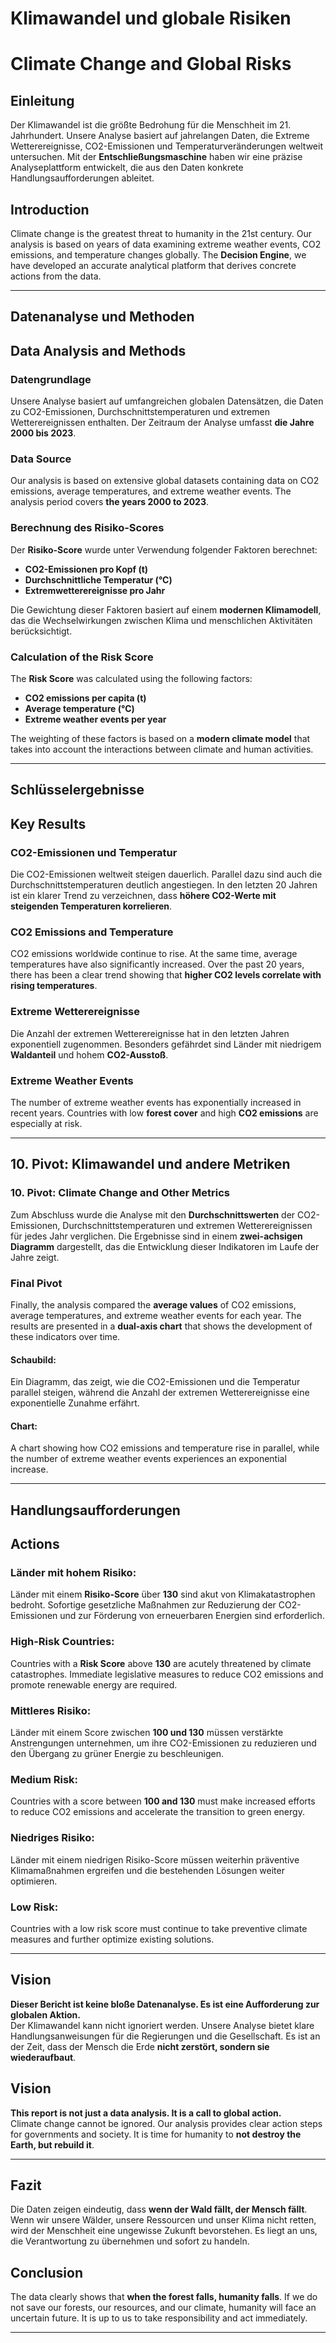 #  Klimawandel und globale Risiken
#  Climate Change and Global Risks

## Einleitung
Der Klimawandel ist die größte Bedrohung für die Menschheit im 21. Jahrhundert. Unsere Analyse basiert auf jahrelangen Daten, die Extreme Wetterereignisse, CO2-Emissionen und Temperaturveränderungen weltweit untersuchen. Mit der **Entschließungsmaschine** haben wir eine präzise Analyseplattform entwickelt, die aus den Daten konkrete Handlungsaufforderungen ableitet.
## Introduction
Climate change is the greatest threat to humanity in the 21st century. Our analysis is based on years of data examining extreme weather events, CO2 emissions, and temperature changes globally. The **Decision Engine**, we have developed an accurate analytical platform that derives concrete actions from the data.

---

## Datenanalyse und Methoden
## Data Analysis and Methods

### Datengrundlage
Unsere Analyse basiert auf umfangreichen globalen Datensätzen, die Daten zu CO2-Emissionen, Durchschnittstemperaturen und extremen Wetterereignissen enthalten. Der Zeitraum der Analyse umfasst **die Jahre 2000 bis 2023**.
### Data Source
Our analysis is based on extensive global datasets containing data on CO2 emissions, average temperatures, and extreme weather events. The analysis period covers **the years 2000 to 2023**.

### Berechnung des  Risiko-Scores
Der **Risiko-Score** wurde unter Verwendung folgender Faktoren berechnet:
- **CO2-Emissionen pro Kopf (t)**
- **Durchschnittliche Temperatur (°C)**
- **Extremwetterereignisse pro Jahr**

Die Gewichtung dieser Faktoren basiert auf einem **modernen Klimamodell**, das die Wechselwirkungen zwischen Klima und menschlichen Aktivitäten berücksichtigt.
### Calculation of the  Risk Score
The **Risk Score** was calculated using the following factors:
- **CO2 emissions per capita (t)**
- **Average temperature (°C)**
- **Extreme weather events per year**

The weighting of these factors is based on a **modern climate model** that takes into account the interactions between climate and human activities.

---

## Schlüsselergebnisse
## Key Results

### CO2-Emissionen und Temperatur
Die CO2-Emissionen weltweit steigen dauerlich. Parallel dazu sind auch die Durchschnittstemperaturen deutlich angestiegen. In den letzten 20 Jahren ist ein klarer Trend zu verzeichnen, dass **höhere CO2-Werte mit steigenden Temperaturen korrelieren**.
### CO2 Emissions and Temperature
CO2 emissions worldwide continue to rise. At the same time, average temperatures have also significantly increased. Over the past 20 years, there has been a clear trend showing that **higher CO2 levels correlate with rising temperatures**.

### Extreme Wetterereignisse
Die Anzahl der extremen Wetterereignisse hat in den letzten Jahren exponentiell zugenommen. Besonders gefährdet sind Länder mit niedrigem **Waldanteil** und hohem **CO2-Ausstoß**.
### Extreme Weather Events
The number of extreme weather events has exponentially increased in recent years. Countries with low **forest cover** and high **CO2 emissions** are especially at risk.

---

## 10. Pivot: Klimawandel und andere Metriken
### 10. Pivot: Climate Change and Other Metrics
Zum Abschluss wurde die Analyse mit den **Durchschnittswerten** der CO2-Emissionen, Durchschnittstemperaturen und extremen Wetterereignissen für jedes Jahr verglichen. Die Ergebnisse sind in einem **zwei-achsigen Diagramm** dargestellt, das die Entwicklung dieser Indikatoren im Laufe der Jahre zeigt.
### Final Pivot
Finally, the analysis compared the **average values** of CO2 emissions, average temperatures, and extreme weather events for each year. The results are presented in a **dual-axis chart** that shows the development of these indicators over time.

#### Schaubild:
Ein Diagramm, das zeigt, wie die CO2-Emissionen und die Temperatur parallel steigen, während die Anzahl der extremen Wetterereignisse eine exponentielle Zunahme erfährt.
#### Chart:
A chart showing how CO2 emissions and temperature rise in parallel, while the number of extreme weather events experiences an exponential increase.

---

## Handlungsaufforderungen
## Actions

### Länder mit hohem Risiko:
Länder mit einem **Risiko-Score** über **130** sind akut von Klimakatastrophen bedroht. Sofortige gesetzliche Maßnahmen zur Reduzierung der CO2-Emissionen und zur Förderung von erneuerbaren Energien sind erforderlich.
### High-Risk Countries:
Countries with a **Risk Score** above **130** are acutely threatened by climate catastrophes. Immediate legislative measures to reduce CO2 emissions and promote renewable energy are required.

### Mittleres Risiko:
Länder mit einem Score zwischen **100 und 130** müssen verstärkte Anstrengungen unternehmen, um ihre CO2-Emissionen zu reduzieren und den Übergang zu grüner Energie zu beschleunigen.
### Medium Risk:
Countries with a score between **100 and 130** must make increased efforts to reduce CO2 emissions and accelerate the transition to green energy.

### Niedriges Risiko:
Länder mit einem niedrigen Risiko-Score müssen weiterhin präventive Klimamaßnahmen ergreifen und die bestehenden Lösungen weiter optimieren.
### Low Risk:
Countries with a low risk score must continue to take preventive climate measures and further optimize existing solutions.

---

## Vision
**Dieser Bericht ist keine bloße Datenanalyse. Es ist eine Aufforderung zur globalen Aktion.**  
Der Klimawandel kann nicht ignoriert werden. Unsere Analyse bietet klare Handlungsanweisungen für die Regierungen und die Gesellschaft. Es ist an der Zeit, dass der Mensch die Erde **nicht zerstört, sondern sie wiederaufbaut**.
## Vision
**This report is not just a data analysis. It is a call to global action.**  
Climate change cannot be ignored. Our analysis provides clear action steps for governments and society. It is time for humanity to **not destroy the Earth, but rebuild it**.

---

## Fazit
Die Daten zeigen eindeutig, dass **wenn der Wald fällt, der Mensch fällt**. Wenn wir unsere Wälder, unsere Ressourcen und unser Klima nicht retten, wird der Menschheit eine ungewisse Zukunft bevorstehen. Es liegt an uns, die Verantwortung zu übernehmen und sofort zu handeln.
## Conclusion
The data clearly shows that **when the forest falls, humanity falls**. If we do not save our forests, our resources, and our climate, humanity will face an uncertain future. It is up to us to take responsibility and act immediately.

---
